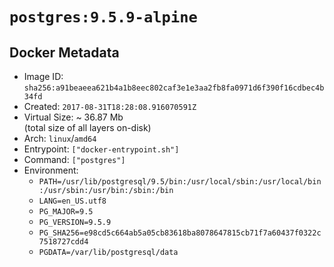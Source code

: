 # `postgres:9.5.9-alpine`

## Docker Metadata

- Image ID: `sha256:a91beaeea621b4a1b8eec802caf3e1e3aa2fb8fa0971d6f390f16cdbec4b34fd`
- Created: `2017-08-31T18:28:08.916070591Z`
- Virtual Size: ~ 36.87 Mb  
  (total size of all layers on-disk)
- Arch: `linux`/`amd64`
- Entrypoint: `["docker-entrypoint.sh"]`
- Command: `["postgres"]`
- Environment:
  - `PATH=/usr/lib/postgresql/9.5/bin:/usr/local/sbin:/usr/local/bin:/usr/sbin:/usr/bin:/sbin:/bin`
  - `LANG=en_US.utf8`
  - `PG_MAJOR=9.5`
  - `PG_VERSION=9.5.9`
  - `PG_SHA256=e98cd5c664ab5a05cb83618ba8078647815cb71f7a60437f0322c7518727cdd4`
  - `PGDATA=/var/lib/postgresql/data`

